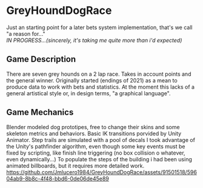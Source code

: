 # GreyHoundDogRace 
Just an starting point for a later bets system implementation, that's we call "a reason for..."   
*IN PROGRESS...(sincerely, it's taking me quite more than i'd expected)* 

## Game Description
There are seven grey hounds on a 2 lap race. Takes in account points and the general winner. Originally started (endings of 2021) as a mean to produce data to work with bets and statistics.
At the moment this lacks of a general artistical style or, in design terms, "a graphical language".
 
## Game Mechanics
Blender modeled dog prototipes, free to change their skins and some skeleton metrics and behaviors. Basic IK transitions porvided by Unity Animator.
Step trails are simulated with a pool of decals
I took advantage of the Unity's pathfinder algorithm, even though some key events must be fixed by scripting, like finish line triggering (no box collision o whatever, even dynamically...)
To populate the steps of the building i had been using animated billboards, but it requires more detailed work.
https://github.com/Jmlucero1984/GreyHoundDogRace/assets/91501518/59604ab9-8b8c-4f48-bbd6-0de06de45e89

